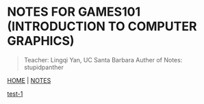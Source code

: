 # NOTES FOR GAMES101 (INTRODUCTION TO COMPUTER GRAPHICS)
> Teacher: Lingqi Yan, UC Santa Barbara
> Auther of Notes: stupidpanther

[HOME](https://coldog.pro/) | [NOTES](https://notes.coldog.pro/)

[test-1](test-1.html)